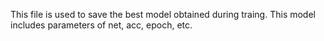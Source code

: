 This file is used to save the best model obtained during traing. This model includes parameters of net, acc, epoch, etc.
